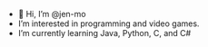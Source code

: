 - 👋 Hi, I’m @jen-mo
- I’m interested in programming and video games.
- I’m currently learning Java, Python, C, and C#
